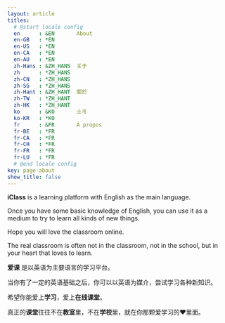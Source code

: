 ```yaml
---
layout: article
titles:
  # @start locale config
  en      : &EN       About
  en-GB   : *EN
  en-US   : *EN
  en-CA   : *EN
  en-AU   : *EN
  zh-Hans : &ZH_HANS  关于
  zh      : *ZH_HANS
  zh-CN   : *ZH_HANS
  zh-SG   : *ZH_HANS
  zh-Hant : &ZH_HANT  關於
  zh-TW   : *ZH_HANT
  zh-HK   : *ZH_HANT
  ko      : &KO       소개
  ko-KR   : *KO
  fr      : &FR       À propos
  fr-BE   : *FR
  fr-CA   : *FR
  fr-CH   : *FR
  fr-FR   : *FR
  fr-LU   : *FR
  # @end locale config
key: page-about
show_title: false
---
```


**iClass** is a learning platform with English as the main language.

Once you have some basic knowledge of English,
you can use it as a medium to try to learn all kinds of new things.

Hope you will love the classroom online.

The real classroom is often not in the classroom, not in the school, but in your heart that loves to learn.

**爱课** 是以英语为主要语言的学习平台。

当你有了一定的英语基础之后，你可以以英语为媒介，尝试学习各种新知识。

希望你能爱上**学习**，爱上**在线课堂**。

真正的**课堂**往往不在**教室**里，不在**学校**里，就在你那颗爱学习的❤️里面。
